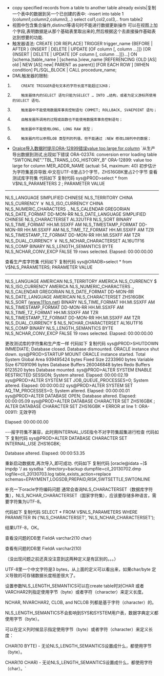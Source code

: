 - copy specified records from a table to another table already exists|复制一个表中的数据到另一个已创建的表中:
-insert into table 1 (column1,column2,column3,..) select col1,col2,col3,.. from table2 
- 视图中包含集合操作,distinct等语句时不能进行数据更新操作
可以在视图上加个字段,表明数据是从那个基础表里取出来的,然后根据这个去直接操作基础表达到想要的功能.
- 触发器语法:
CREATE [OR REPLACE] TRIGGER trigger_name
{BEFORE | AFTER }
{INSERT | DELETE | UPDATE [OF column [, column …]]}
[OR {INSERT | DELETE | UPDATE [OF column [, column …]]}...]
ON [schema.]table_name | [schema.]view_name 
[REFERENCING {OLD [AS] old | NEW [AS] new| PARENT as parent}]
[FOR EACH ROW ]
[WHEN condition]
PL/SQL_BLOCK | CALL procedure_name;
- DML触发器的限制:
1.         CREATE TRIGGER语句文本的字符长度不能超过32KB；

2.         触发器体内的SELECT 语句只能为SELECT … INTO …结构，或者为定义游标所使用的SELECT 语句。

3.         触发器中不能使用数据库事务控制语句 COMMIT; ROLLBACK, SVAEPOINT 语句；

4.         由触发器所调用的过程或函数也不能使用数据库事务控制语句；

5.         触发器中不能使用LONG, LONG RAW 类型；
6.         触发器内可以参照LOB 类型列的列值，但不能通过 :NEW 修改LOB列中的数据；
- [ Oralce导入数据时提示ORA-12899错误value too large for column](http://blog.csdn.net/lyb3290/article/details/53758884)
  `从生产导出数据到测试,出现如下错误
ORA-02374: conversion error loading table "SWTONLINE"."TBL_TRANS_LOG_HISTORY_B"
 ORA-12899: value too large for column MER_ADDR_NAME (actual: 54, maximum: 40)
初步估计为字符集差异导致.中文在UTF-8里占3个字节，ZHS16GBK里占2个字节
查看测试库字符集
 代码如下 复制代码
sys@PROD>select * from V$NLS_PARAMETERS
   2  ;
PARAMETER                                                        VALUE
 ---------------------------------------------------------------- ----------------------------------------
 NLS_LANGUAGE                                                     SIMPLIFIED CHINESE
 NLS_TERRITORY                                                    CHINA
 NLS_CURRENCY                                                     ￥
NLS_ISO_CURRENCY                                                 CHINA
 NLS_NUMERIC_CHARACTERS                                           .,
 NLS_CALENDAR                                                     GREGORIAN
 NLS_DATE_FORMAT                                                  DD-MON-RR
 NLS_DATE_LANGUAGE                                                SIMPLIFIED CHINESE
 NLS_CHARACTERSET                                                 AL32UTF8
 NLS_SORT                                                         BINARY
 NLS_TIME_FORMAT                                                  HH.MI.SSXFF AM
 NLS_TIMESTAMP_FORMAT                                             DD-MON-RR HH.MI.SSXFF AM
 NLS_TIME_TZ_FORMAT                                               HH.MI.SSXFF AM TZR
 NLS_TIMESTAMP_TZ_FORMAT                                          DD-MON-RR HH.MI.SSXFF AM TZR
 NLS_DUAL_CURRENCY                                                ￥
NLS_NCHAR_CHARACTERSET                                           AL16UTF16
 NLS_COMP                                                         BINARY
 NLS_LENGTH_SEMANTICS                                             BYTE
 NLS_NCHAR_CONV_EXCP                                              FALSE
19 rows selected.
Elapsed: 00:00:00.00
 
查看生产库字符集
 代码如下 复制代码
sys@ORADB>select * from V$NLS_PARAMETERS;
PARAMETER                                                        VALUE
 ---------------------------------------------------------------- ----------------------------------------
 NLS_LANGUAGE                                                     AMERICAN
 NLS_TERRITORY                                                    AMERICA
 NLS_CURRENCY                                                     $
 NLS_ISO_CURRENCY                                                 AMERICA
 NLS_NUMERIC_CHARACTERS                                           .,
 NLS_CALENDAR                                                     GREGORIAN
 NLS_DATE_FORMAT                                                  DD-MON-RR
 NLS_DATE_LANGUAGE                                                AMERICAN
 NLS_CHARACTERSET                                                 ZHS16GBK
 NLS_SORT                               (www.111cn.net)                          BINARY
 NLS_TIME_FORMAT                                                  HH.MI.SSXFF AM
 NLS_TIMESTAMP_FORMAT                                             DD-MON-RR HH.MI.SSXFF AM
 NLS_TIME_TZ_FORMAT                                               HH.MI.SSXFF AM TZR
 NLS_TIMESTAMP_TZ_FORMAT                                          DD-MON-RR HH.MI.SSXFF AM TZR
 NLS_DUAL_CURRENCY                                                $
 NLS_NCHAR_CHARACTERSET                                           AL16UTF16
 NLS_COMP                                                         BINARY
 NLS_LENGTH_SEMANTICS                                             BYTE
 NLS_NCHAR_CONV_EXCP                                              FALSE
19 rows selected.
Elapsed: 00:00:00.00
 
更改测试库的字符集和生产库一样
 代码如下 复制代码
sys@PROD>SHUTDOWN IMMEDIATE;
 Database closed.
 Database dismounted.
 ORACLE instance shut down.
 sys@PROD>STARTUP MOUNT
 ORACLE instance started.
Total System Global Area  939495424 bytes
 Fixed Size                  2233960 bytes
 Variable Size             671091096 bytes
 Database Buffers          260046848 bytes
 Redo Buffers                6123520 bytes
 Database mounted.
 sys@PROD>ALTER SYSTEM ENABLE RESTRICTED SESSION;
System altered.
Elapsed: 00:00:02.19
 sys@PROD>ALTER SYSTEM SET JOB_QUEUE_PROCESSES=0;
System altered.
Elapsed: 00:00:00.02
 sys@PROD>ALTER SYSTEM SET AQ_TM_PROCESSES=0;
System altered.
Elapsed: 00:00:00.01
 sys@PROD>ALTER DATABASE OPEN;
Database altered.
Elapsed: 00:00:05.09
 sys@PROD>ALTER DATABASE ﻿CHARACTER SET ZHS16GBK ;
 ALTER DATABASE ﻿CHARACTER SET ZHS16GBK
                *
 ERROR at line 1:
 ORA-00911: 无效字符

Elapsed: 00:00:00.00
 
---报字符集不兼容，此时用INTERNAL_USE指令不对字符集超集进行检查
 代码如下 复制代码
sys@PROD>ALTER DATABASE CHARACTER SET INTERNAL_USE ZHS16GBK;

 Database altered.
Elapsed: 00:00:53.35
 
重新启动数据库,再次导入,即可成功.
 代码如下 复制代码
[oracle@idata ~]$  impdp  '/ as sysdba ' directory=backup dumpfile=cil_20130702.dmp logfile=cil_20130703.log table_exists_action=replace schemas=EPAYMENT,LOGSDB,PREPAID,RISK,SWTSETTLE,SWTONLINE
 
补充一下oracle字符编码问题
通常会查询NLS_CHARACTERSET（数据库字符集），NLS_NCHAR_CHARACTERSET（国家字符集），应该要存储多种语言，需要字符集为UTF-8。
 
 代码如下 复制代码 
SELECT * FROM V$NLS_PARAMETERS WHERE PARAMETER IN ('NLS_CHARACTERSET', 'NLS_NCHAR_CHARACTERSET');
 
 
结果UTF-8，OK。
 
查看没问题的DB里 FieldA varchar2(10 char)
  
查看有问题的DB里 FieldA varchar2(10)
  
（没出现问题之前还真没注意到这两种定义是有区别的。。。）
 
UTF-8里一个中文字符是3 bytes，从上面的定义可以看出来，如果char/byte 定义导致的可存储数据长度相差很大了。
 
设置参数NLS_LENGTH_SEMANTICS可以在create table时对CHAR 或者VARCHAR2列指定使用字节（byte）或者字符（character）来定义长度。
 
NCHAR, NVARCHAR2, CLOB, and NCLOB 列都是基于字符（character）的。
 
NLS_LENGTH_SEMANTICS不会影响到SYS和SYSTEM用户表，数据字典定义都使用字节（byte）。
 
可以在定义列时候显示指定使用字节（byte）或者字符（character）来定义长度：
 
CHAR(10 BYTE)  - 无论NLS_LENGTH_SEMANTICS设置成什么，都使用字节（byte）。
 
CHAR(10 CHAR) - 无论NLS_LENGTH_SEMANTICS设置成什么，都使用字符（char）。`
